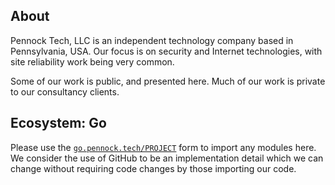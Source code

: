## About

Pennock Tech, LLC is an independent technology company based in
Pennsylvania, USA.  Our focus is on security and Internet technologies,
with site reliability work being very common.

Some of our work is public, and presented here.
Much of our work is private to our consultancy clients.

## Ecosystem: Go

Please use the [`go.pennock.tech/PROJECT`](https://go.pennock.tech/)
form to import any modules here.  We consider the use of GitHub to be an
implementation detail which we can change without requiring code changes by
those importing our code.
